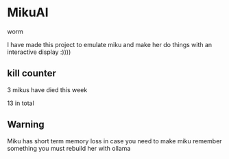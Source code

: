 # MikuAI
worm

I have made this project to emulate miku and make her do things with an interactive display :))))

## kill counter
3 mikus have died this week


13 in total
## Warning
Miku has short term memory loss in case you need to make miku remember something you must rebuild her with ollama 
